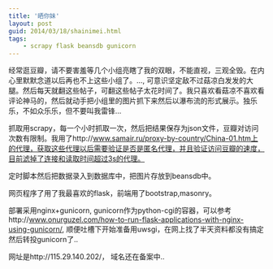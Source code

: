 ```yaml
---
title: '晒你妹'
layout: post
guid: 2014/03/18/shainimei.html
tags:
    - scrapy flask beansdb gunicorn
---
```


经常逛豆瓣，请不要害羞等几个小组亮瞎了我的双眼，不能直视，三观全毁。在内心里默默念道以后再也不上这些小组了。..., 可意识坚定敌不过菇凉白发发的大腿。然后每天就翻这些帖子，可翻这些帖子太花时间了。我只喜欢看菇凉不喜欢看评论神马的，然后就动手把小组里的图片抓下来然后以瀑布流的形式展示。独乐乐，不如众乐乐，但不要叫我雷锋...

抓取用scrapy，每一个小时抓取一次，然后把结果保存为json文件，豆瓣对访问次数有限制。我用了http://www.samair.ru/proxy-by-country/China-01.htm上的代理，获取这些代理以后需要验证是否是匿名代理，并且验证访问豆瓣的速度，目前滤掉了连接和读取时间超过3s的代理。

定时脚本然后把数据录入到数据库中，把图片存放到beansdb中。

网页程序了用了我最喜欢的flask，前端用了bootstrap,masonry。

部署采用nginx+gunicorn, gunicorn作为python-cgi的容器，可以参考http://www.onurguzel.com/how-to-run-flask-applications-with-nginx-using-gunicorn/, 顺便吐槽下开始准备用uwsgi，在网上找了半天资料都没有搞定然后转投gunicorn了..

网址是http://115.29.140.202/， 域名还在备案中..




